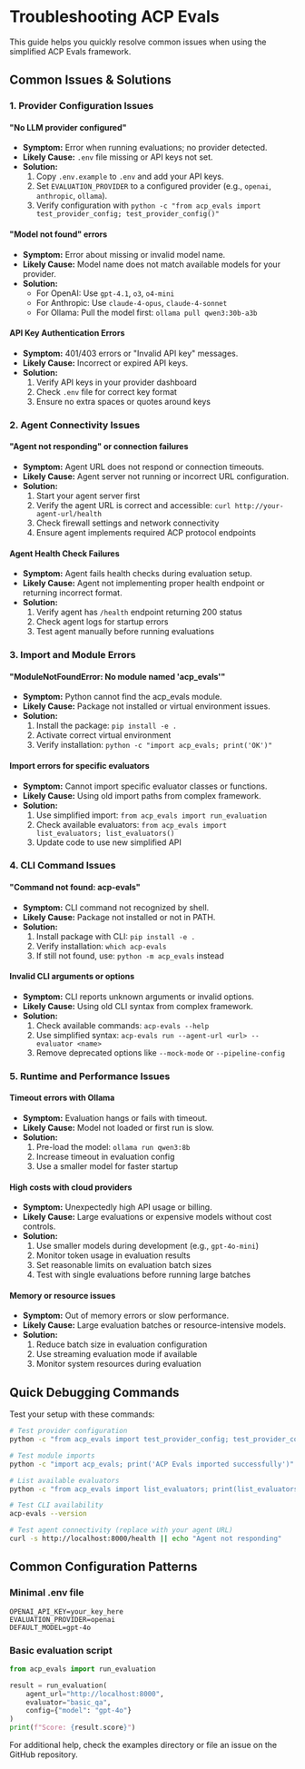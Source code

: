 # Troubleshooting ACP Evals

This guide helps you quickly resolve common issues when using the simplified ACP Evals framework.

## Common Issues & Solutions

### 1. Provider Configuration Issues

#### "No LLM provider configured"
- **Symptom:** Error when running evaluations; no provider detected.
- **Likely Cause:** `.env` file missing or API keys not set.
- **Solution:**
  1. Copy `.env.example` to `.env` and add your API keys.
  2. Set `EVALUATION_PROVIDER` to a configured provider (e.g., `openai`, `anthropic`, `ollama`).
  3. Verify configuration with `python -c "from acp_evals import test_provider_config; test_provider_config()"`

#### "Model not found" errors
- **Symptom:** Error about missing or invalid model name.
- **Likely Cause:** Model name does not match available models for your provider.
- **Solution:**
  - For OpenAI: Use `gpt-4.1`, `o3`, `o4-mini`
  - For Anthropic: Use `claude-4-opus`, `claude-4-sonnet`
  - For Ollama: Pull the model first: `ollama pull qwen3:30b-a3b`

#### API Key Authentication Errors
- **Symptom:** 401/403 errors or "Invalid API key" messages.
- **Likely Cause:** Incorrect or expired API keys.
- **Solution:**
  1. Verify API keys in your provider dashboard
  2. Check `.env` file for correct key format
  3. Ensure no extra spaces or quotes around keys

### 2. Agent Connectivity Issues

#### "Agent not responding" or connection failures
- **Symptom:** Agent URL does not respond or connection timeouts.
- **Likely Cause:** Agent server not running or incorrect URL configuration.
- **Solution:**
  1. Start your agent server first
  2. Verify the agent URL is correct and accessible: `curl http://your-agent-url/health`
  3. Check firewall settings and network connectivity
  4. Ensure agent implements required ACP protocol endpoints

#### Agent Health Check Failures
- **Symptom:** Agent fails health checks during evaluation setup.
- **Likely Cause:** Agent not implementing proper health endpoint or returning incorrect format.
- **Solution:**
  1. Verify agent has `/health` endpoint returning 200 status
  2. Check agent logs for startup errors
  3. Test agent manually before running evaluations

### 3. Import and Module Errors

#### "ModuleNotFoundError: No module named 'acp_evals'"
- **Symptom:** Python cannot find the acp_evals module.
- **Likely Cause:** Package not installed or virtual environment issues.
- **Solution:**
  1. Install the package: `pip install -e .`
  2. Activate correct virtual environment
  3. Verify installation: `python -c "import acp_evals; print('OK')"`

#### Import errors for specific evaluators
- **Symptom:** Cannot import specific evaluator classes or functions.
- **Likely Cause:** Using old import paths from complex framework.
- **Solution:**
  1. Use simplified import: `from acp_evals import run_evaluation`
  2. Check available evaluators: `from acp_evals import list_evaluators; list_evaluators()`
  3. Update code to use new simplified API

### 4. CLI Command Issues

#### "Command not found: acp-evals"
- **Symptom:** CLI command not recognized by shell.
- **Likely Cause:** Package not installed or not in PATH.
- **Solution:**
  1. Install package with CLI: `pip install -e .`
  2. Verify installation: `which acp-evals`
  3. If still not found, use: `python -m acp_evals` instead

#### Invalid CLI arguments or options
- **Symptom:** CLI reports unknown arguments or invalid options.
- **Likely Cause:** Using old CLI syntax from complex framework.
- **Solution:**
  1. Check available commands: `acp-evals --help`
  2. Use simplified syntax: `acp-evals run --agent-url <url> --evaluator <name>`
  3. Remove deprecated options like `--mock-mode` or `--pipeline-config`

### 5. Runtime and Performance Issues

#### Timeout errors with Ollama
- **Symptom:** Evaluation hangs or fails with timeout.
- **Likely Cause:** Model not loaded or first run is slow.
- **Solution:**
  1. Pre-load the model: `ollama run qwen3:8b`
  2. Increase timeout in evaluation config
  3. Use a smaller model for faster startup

#### High costs with cloud providers
- **Symptom:** Unexpectedly high API usage or billing.
- **Likely Cause:** Large evaluations or expensive models without cost controls.
- **Solution:**
  1. Use smaller models during development (e.g., `gpt-4o-mini`)
  2. Monitor token usage in evaluation results
  3. Set reasonable limits on evaluation batch sizes
  4. Test with single evaluations before running large batches

#### Memory or resource issues
- **Symptom:** Out of memory errors or slow performance.
- **Likely Cause:** Large evaluation batches or resource-intensive models.
- **Solution:**
  1. Reduce batch size in evaluation configuration
  2. Use streaming evaluation mode if available
  3. Monitor system resources during evaluation

## Quick Debugging Commands

Test your setup with these commands:

```bash
# Test provider configuration
python -c "from acp_evals import test_provider_config; test_provider_config()"

# Test module imports
python -c "import acp_evals; print('ACP Evals imported successfully')"

# List available evaluators
python -c "from acp_evals import list_evaluators; print(list_evaluators())"

# Test CLI availability
acp-evals --version

# Test agent connectivity (replace with your agent URL)
curl -s http://localhost:8000/health || echo "Agent not responding"
```

## Common Configuration Patterns

### Minimal .env file
```
OPENAI_API_KEY=your_key_here
EVALUATION_PROVIDER=openai
DEFAULT_MODEL=gpt-4o
```

### Basic evaluation script
```python
from acp_evals import run_evaluation

result = run_evaluation(
    agent_url="http://localhost:8000",
    evaluator="basic_qa",
    config={"model": "gpt-4o"}
)
print(f"Score: {result.score}")
```

For additional help, check the examples directory or file an issue on the GitHub repository.
